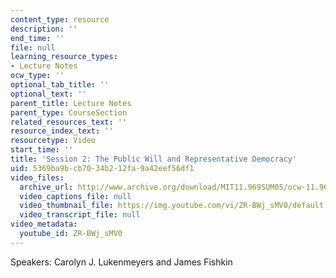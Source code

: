 ```yaml
---
content_type: resource
description: ''
end_time: ''
file: null
learning_resource_types:
- Lecture Notes
ocw_type: ''
optional_tab_title: ''
optional_text: ''
parent_title: Lecture Notes
parent_type: CourseSection
related_resources_text: ''
resource_index_text: ''
resourcetype: Video
start_time: ''
title: 'Session 2: The Public Will and Representative Democracy'
uid: 5369ba9b-cb70-34b2-12fa-9a42eef56df1
video_files:
  archive_url: http://www.archive.org/download/MIT11.969SUM05/ocw-11.969-clip2-220k.mp4
  video_captions_file: null
  video_thumbnail_file: https://img.youtube.com/vi/ZR-BWj_sMV0/default.jpg
  video_transcript_file: null
video_metadata:
  youtube_id: ZR-BWj_sMV0
---
```


Speakers: Carolyn J. Lukenmeyers and James Fishkin



